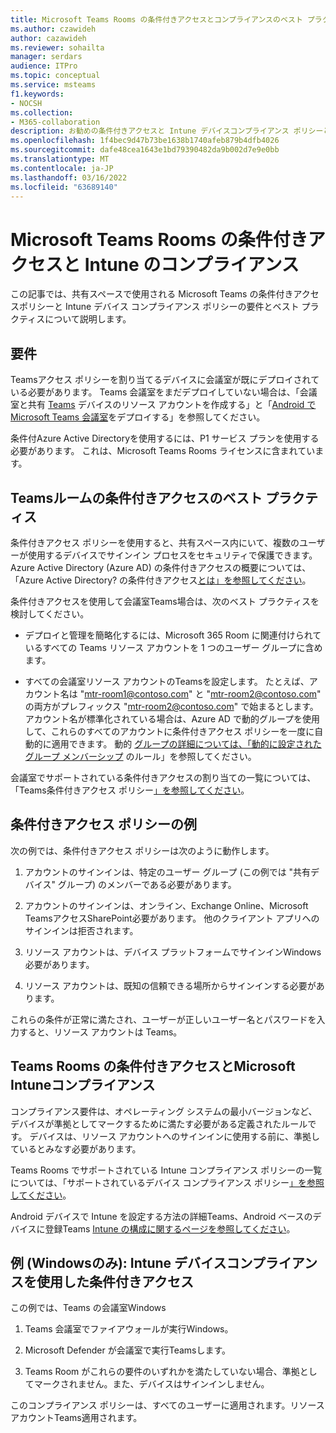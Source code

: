 ```yaml
---
title: Microsoft Teams Rooms の条件付きアクセスとコンプライアンスのベスト プラクティス
ms.author: czawideh
author: cazawideh
ms.reviewer: sohailta
manager: serdars
audience: ITPro
ms.topic: conceptual
ms.service: msteams
f1.keywords:
- NOCSH
ms.collection:
- M365-collaboration
description: お勧めの条件付きアクセスと Intune デバイスコンプライアンス ポリシーと、Microsoft Teamsについて説明します。
ms.openlocfilehash: 1f4bec9d47b73be1638b1740afeb879b4dfb4026
ms.sourcegitcommit: dafe48cea1643e1bd79390482da9b002d7e9e0bb
ms.translationtype: MT
ms.contentlocale: ja-JP
ms.lasthandoff: 03/16/2022
ms.locfileid: "63689140"
---
```

# <a name="conditional-access-and-intune-compliance-for-microsoft-teams-rooms"></a>Microsoft Teams Rooms の条件付きアクセスと Intune のコンプライアンス

この記事では、共有スペースで使用される Microsoft Teams の条件付きアクセスポリシーと Intune デバイス コンプライアンス ポリシーの要件とベスト プラクティスについて説明します。

## <a name="requirements"></a>要件

Teamsアクセス ポリシーを割り当てるデバイスに会議室が既にデプロイされている必要があります。 Teams 会議室をまだデプロイしていない場合は、「会議室と共有 [Teams](with-office-365.md) デバイスのリソース アカウントを作成する」と「[Android で Microsoft Teams 会議室](../devices/collab-bar-deploy.md)をデプロイする」を参照してください。

条件付Azure Active Directoryを使用するには、P1 サービス プランを使用する必要があります。 これは、Microsoft Teams Rooms ライセンスに含まれています。

## <a name="teams-rooms-conditional-access-best-practices"></a>Teamsルームの条件付きアクセスのベスト プラクティス

条件付きアクセス ポリシーを使用すると、共有スペース内にいて、複数のユーザーが使用するデバイスでサインイン プロセスをセキュリティで保護できます。 Azure Active Directory (Azure AD) の条件付きアクセスの概要については、「Azure Active Directory? の条件付きアクセス[とは」を参照してください](/azure/active-directory/conditional-access/overview)。

条件付きアクセスを使用して会議室Teams場合は、次のベスト プラクティスを検討してください。

-   デプロイと管理を簡略化するには、Microsoft 365 Room に関連付けられているすべての Teams リソース アカウントを 1 つのユーザー グループに含めます。

-   すべての会議室リソース アカウントのTeamsを設定します。 たとえば、アカウント名は "mtr-room1@contoso.com" と "mtr-room2@contoso.com" の両方がプレフィックス "mtr-room2@contoso.com" で始まるとします。
    アカウント名が標準化されている場合は、Azure AD で動的グループを使用して、これらのすべてのアカウントに条件付きアクセス ポリシーを一度に自動的に適用できます。 動的 [グループの詳細については、「動的に設定されたグループ メンバーシップ](/azure/active-directory/enterprise-users/groups-dynamic-membership) のルール」を参照してください。

会議室でサポートされている条件付きアクセスの割り当ての一覧については、「Teams条件付きアクセス ポリシー[」を参照してください](supported-ca-and-compliance-policies.md#supported-conditional-access-policies)。

## <a name="example-conditional-access-policy"></a>条件付きアクセス ポリシーの例

次の例では、条件付きアクセス ポリシーは次のように動作します。

1.  アカウントのサインインは、特定のユーザー グループ (この例では "共有デバイス" グループ) のメンバーである必要があります。

2.  アカウントのサインインは、オンライン、Exchange Online、Microsoft TeamsアクセスSharePoint必要があります。 他のクライアント アプリへのサインインは拒否されます。

3.  リソース アカウントは、デバイス プラットフォームでサインインWindows必要があります。

4.  リソース アカウントは、既知の信頼できる場所からサインインする必要があります。

これらの条件が正常に満たされ、ユーザーが正しいユーザー名とパスワードを入力すると、リソース アカウントは Teams。

## <a name="conditional-access-with-microsoft-intune-compliance-for-teams-rooms"></a>Teams Rooms の条件付きアクセスとMicrosoft Intuneコンプライアンス

コンプライアンス要件は、オペレーティング システムの最小バージョンなど、デバイスが準拠としてマークするために満たす必要がある定義されたルールです。 デバイスは、リソース アカウントへのサインインに使用する前に、準拠しているとみなす必要があります。

Teams Rooms でサポートされている Intune コンプライアンス ポリシーの一覧については、「サポートされているデバイス コンプライアンス ポリシー[」を参照してください](supported-ca-and-compliance-policies.md#supported-device-compliance-policies)。

Android デバイスで Intune を設定する方法の詳細Teams、Android ベースのデバイスに登録Teams [Intune の構成に関するページを参照してください](../devices/phones-displays-deploy.md#configure-intune-to-enroll-teams-android-based-devices)。

## <a name="example-windows-only-conditional-access-with-intune-device-compliance"></a>例 (Windowsのみ): Intune デバイスコンプライアンスを使用した条件付きアクセス

この例では、Teams の会議室Windows

1. Teams 会議室でファイアウォールが実行Windows。

2. Microsoft Defender が会議室で実行Teamsします。

3. Teams Room がこれらの要件のいずれかを満たしていない場合、準拠としてマークされません。また、デバイスはサインインしません。

このコンプライアンス ポリシーは、すべてのユーザーに適用されます。リソース アカウントTeams適用されます。
